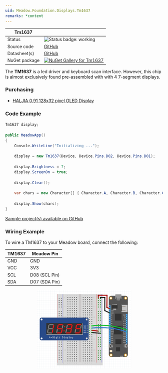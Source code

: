 ```yaml
---
uid: Meadow.Foundation.Displays.Tm1637
remarks: *content
---
```


| Tm1637 | |
|--------|--------|
| Status | <img src="https://img.shields.io/badge/Working-brightgreen" style="width: auto; height: -webkit-fill-available;" alt="Status badge: working" /> |
| Source code | [GitHub](https://github.com/WildernessLabs/Meadow.Foundation/tree/main/Source/Meadow.Foundation.Peripherals/Displays.Tm1637) |
| Datasheet(s) | [GitHub](https://github.com/WildernessLabs/Meadow.Foundation/tree/main/Source/Meadow.Foundation.Peripherals/Displays.Tm1637/Datasheet) |
| NuGet package | <a href="https://www.nuget.org/packages/Meadow.Foundation.Displays.Tm1637/" target="_blank"><img src="https://img.shields.io/nuget/v/Meadow.Foundation.Displays.Tm1637.svg?label=Meadow.Foundation.Displays.Tm1637" alt="NuGet Gallery for Tm1637" /></a> |

The **TM1637** is a led driver and keyboard scan interface. However, this chip is almost exclusively found pre-assembled with with 4 7-segment displays.

### Purchasing

* [HALJIA 0.91 128x32 pixel OLED Display](https://www.amazon.co.uk/gp/product/B071Z18R1M/ref=oh_aui_detailpage_o03_s00?ie=UTF8&psc=1)

### Code Example

```csharp
Tm1637 display;

public MeadowApp()
{
    Console.WriteLine("Initializing ...");

    display = new Tm1637(Device, Device.Pins.D02, Device.Pins.D01);

    display.Brightness = 7;
    display.ScreenOn = true;

    display.Clear();

    var chars = new Character[] { Character.A, Character.B, Character.C, Character.D };

    display.Show(chars);
}

```

[Sample project(s) available on GitHub](https://github.com/WildernessLabs/Meadow.Foundation/tree/main/Source/Meadow.Foundation.Peripherals/Displays.Tm1637/Samples/Tm1637_Sample)

### Wiring Example

 To wire a TM1637 to your Meadow board, connect the following:

| TM1637  | Meadow Pin    |
|---------|---------------|
| GND     | GND           |
| VCC     | 3V3           |
| SCL     | D08 (SCL Pin) |
| SDA     | D07 (SDA Pin) |

<img src="../../API_Assets/Meadow.Foundation.Displays.Tm1637/Tm1637_Fritzing.png" 
    style="width: 60%; display: block; margin-left: auto; margin-right: auto;" />




